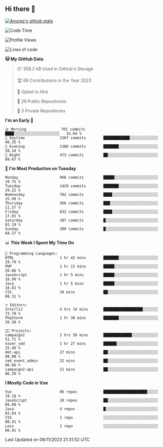 ## Hi there 👋

[![Anurag's github stats](https://github-readme-stats.vercel.app/api?username=Songwonseok)](https://github.com/anuraghazra/github-readme-stats)



<!--START_SECTION:waka-->
![Code Time](http://img.shields.io/badge/Code%20Time-2%2C527%20hrs%2030%20mins-blue)

![Profile Views](http://img.shields.io/badge/Profile%20Views-0-blue)

![Lines of code](https://img.shields.io/badge/From%20Hello%20World%20I%27ve%20Written-34.8%20million%20lines%20of%20code-blue)

**🐱 My GitHub Data** 

> 📦 358.2 kB Used in GitHub's Storage 
 > 
> 🏆 69 Contributions in the Year 2023
 > 
> 💼 Opted to Hire
 > 
> 📜 26 Public Repositories 
 > 
> 🔑 3 Private Repositories 
 > 
**I'm an Early 🐤** 

```text
🌞 Morning                765 commits         ████░░░░░░░░░░░░░░░░░░░░░   15.64 % 
🌆 Daytime                2267 commits        ████████████░░░░░░░░░░░░░   46.35 % 
🌃 Evening                1386 commits        ███████░░░░░░░░░░░░░░░░░░   28.34 % 
🌙 Night                  473 commits         ██░░░░░░░░░░░░░░░░░░░░░░░   09.67 % 
```
📅 **I'm Most Productive on Tuesday** 

```text
Monday                   966 commits         █████░░░░░░░░░░░░░░░░░░░░   19.75 % 
Tuesday                  1429 commits        ███████░░░░░░░░░░░░░░░░░░   29.22 % 
Wednesday                782 commits         ████░░░░░░░░░░░░░░░░░░░░░   15.99 % 
Thursday                 566 commits         ███░░░░░░░░░░░░░░░░░░░░░░   11.57 % 
Friday                   832 commits         ████░░░░░░░░░░░░░░░░░░░░░   17.01 % 
Saturday                 107 commits         █░░░░░░░░░░░░░░░░░░░░░░░░   02.19 % 
Sunday                   209 commits         █░░░░░░░░░░░░░░░░░░░░░░░░   04.27 % 
```


📊 **This Week I Spent My Time On** 

```text
💬 Programming Languages: 
HTML                     1 hr 42 mins        ███████░░░░░░░░░░░░░░░░░░   29.79 % 
PHP                      1 hr 12 mins        █████░░░░░░░░░░░░░░░░░░░░   20.86 % 
JavaScript               1 hr 5 mins         █████░░░░░░░░░░░░░░░░░░░░   18.99 % 
Java                     1 hr 5 mins         █████░░░░░░░░░░░░░░░░░░░░   18.82 % 
CSS                      28 mins             ██░░░░░░░░░░░░░░░░░░░░░░░   08.31 % 

🔥 Editors: 
IntelliJ                 4 hrs 14 mins       ██████████████████░░░░░░░   73.70 % 
PhpStorm                 1 hr 30 mins        ███████░░░░░░░░░░░░░░░░░░   26.30 % 

🐱‍💻 Projects: 
campaign2                2 hrs 58 mins       █████████████░░░░░░░░░░░░   51.71 % 
naver_cmd                1 hr 27 mins        ██████░░░░░░░░░░░░░░░░░░░   25.40 % 
mkt-api                  27 mins             ██░░░░░░░░░░░░░░░░░░░░░░░   08.00 % 
cmd_event_admin          22 mins             ██░░░░░░░░░░░░░░░░░░░░░░░   06.66 % 
campaign2-api            21 mins             ██░░░░░░░░░░░░░░░░░░░░░░░   06.29 % 
```

**I Mostly Code in Vue** 

```text
Vue                      86 repos            ████████████████████░░░░░   78.18 % 
JavaScript               10 repos            ██░░░░░░░░░░░░░░░░░░░░░░░   09.09 % 
Java                     4 repos             █░░░░░░░░░░░░░░░░░░░░░░░░   03.64 % 
CSS                      1 repo              ░░░░░░░░░░░░░░░░░░░░░░░░░   00.91 % 
Less                     1 repo              ░░░░░░░░░░░░░░░░░░░░░░░░░   00.91 % 
```




 Last Updated on 06/11/2023 21:31:52 UTC
<!--END_SECTION:waka-->
